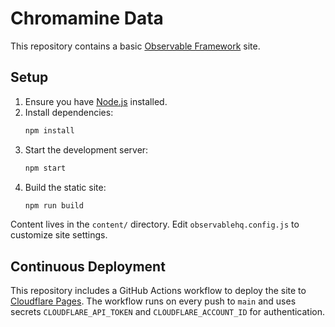 # Chromamine Data

This repository contains a basic [Observable Framework](https://observablehq.com/framework) site.

## Setup

1. Ensure you have [Node.js](https://nodejs.org/) installed.
2. Install dependencies:
   ```bash
   npm install
   ```
3. Start the development server:
   ```bash
   npm start
   ```
4. Build the static site:
   ```bash
   npm run build
   ```

Content lives in the `content/` directory. Edit `observablehq.config.js` to customize site settings.

## Continuous Deployment

This repository includes a GitHub Actions workflow to deploy the site to [Cloudflare Pages](https://pages.cloudflare.com/). The workflow runs on every push to `main` and uses secrets `CLOUDFLARE_API_TOKEN` and `CLOUDFLARE_ACCOUNT_ID` for authentication.
